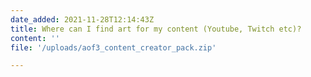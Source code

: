 ```yaml
---
date_added: 2021-11-28T12:14:43Z
title: Where can I find art for my content (Youtube, Twitch etc)?
content: ''
file: '/uploads/aof3_content_creator_pack.zip'

---
```

